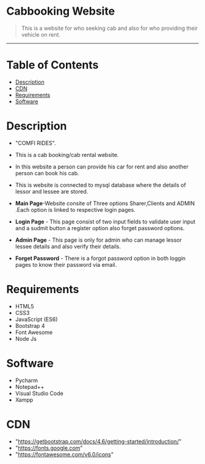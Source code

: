 # Cabbooking Website
> This is a website for who seeking cab and also for who providing their vehicle on rent.
<hr>

# Table of Contents
* [Description](#description)
* [CDN](#cdn)
* [Requirements](#requirements)
* [Software](#software)



 # <a name = "#description"></a>Description
 * "COMFI RIDES".
  * This is a cab booking/cab rental website.
  * In this website a person can provide his car for rent and also another person can book his cab. 
  * This is website is connected to mysql database where the details of lessor and lessee are stored.
                    
  * **Main Page**-Website consite of Three options Sharer,Clients and ADMIN .Each option is linked to respective login pages.  
               
  * **Login Page** - This page consist of two input fields to validate user input and a sudmit button a register option also forget password options.
                     
                     
  * **Admin Page** -  This page is only for admin who can manage lessor lessee details and also verify their details.
                     
        
  * **Forget Password** - There is a forgot password option in both loggin pages to know their password via email. 
  

 # <a name = "#requirements"></a>Requirements
 * HTML5
 * CSS3
 * JavaScript (ES6)
 * Bootstrap 4
 * Font Awesome
 * Node Js

 # <a name = "#software"></a>Software
 * Pycharm
 * Notepad++
 * Visual Studio Code
 * Xampp

 # <a name = "#cdn"></a>CDN
* "https://getbootstrap.com/docs/4.6/getting-started/introduction/"
* "https://fonts.google.com"
* "https://fontawesome.com/v6.0/icons"
